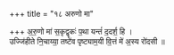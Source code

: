 +++
title = "१८ अरुणो मा"

+++
अ॒रु॒णो मा॑ स॒कृद्वृकः॑ प॒था यन्तं॑ द॒दर्श॒ हि ।  
उज्जि॑हीते नि॒चाय्या॒ तष्टे॑व पृष्ट्याम॒यी वि॒त्तं मे॑ अ॒स्य रो॑दसी ॥